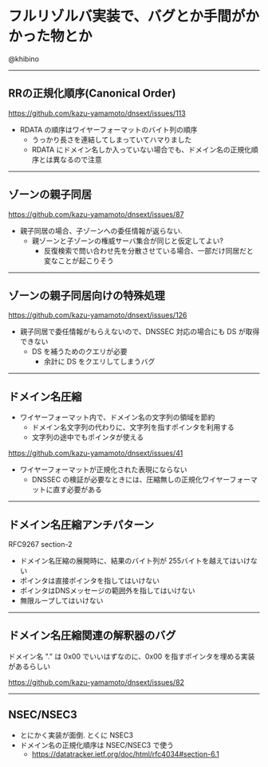 # フルリゾルバ実装で、バグとか手間がかかった物とか

@khibino

----

## RRの正規化順序(Canonical Order)

https://github.com/kazu-yamamoto/dnsext/issues/113

* RDATA の順序はワイヤーフォーマットのバイト列の順序
    * うっかり長さを連結してしまっていてハマりました
    * RDATA にドメイン名しか入っていない場合でも、ドメイン名の正規化順序とは異なるので注意

----

## ゾーンの親子同居

https://github.com/kazu-yamamoto/dnsext/issues/87

* 親子同居の場合、子ゾーンへの委任情報が返らない.
    * 親ゾーンと子ゾーンの権威サーバ集合が同じと仮定してよい?
        * 反復検索で問い合わせ先を分散させている場合、一部だけ同居だと変なことが起こりそう

----

## ゾーンの親子同居向けの特殊処理

https://github.com/kazu-yamamoto/dnsext/issues/126

* 親子同居で委任情報がもらえないので、DNSSEC 対応の場合にも DS が取得できない
    * DS を補うためのクエリが必要
	    * 余計に DS をクエリしてしまうバグ

----

## ドメイン名圧縮

* ワイヤーフォーマット内で、ドメイン名の文字列の領域を節約
    * ドメイン名文字列の代わりに、文字列を指すポインタを利用する
	* 文字列の途中でもポインタが使える

https://github.com/kazu-yamamoto/dnsext/issues/41

* ワイヤーフォーマットが正規化された表現にならない
    * DNSSEC の検証が必要なときには、圧縮無しの正規化ワイヤーフォーマットに直す必要がある

----

## ドメイン名圧縮アンチパターン

RFC9267 section-2

* ドメイン名圧縮の展開時に、結果のバイト列が 255バイトを越えてはいけない
* ポインタは直接ポインタを指してはいけない
* ポインタはDNSメッセージの範囲外を指してはいけない
* 無限ループしてはいけない

----

## ドメイン名圧縮関連の解釈器のバグ

ドメイン名 "." は 0x00 でいいはずなのに、0x00 を指すポインタを埋める実装があるらしい

https://github.com/kazu-yamamoto/dnsext/issues/82

----

## NSEC/NSEC3

* とにかく実装が面倒. とくに NSEC3
* ドメイン名の正規化順序は NSEC/NSEC3 で使う
    * https://datatracker.ietf.org/doc/html/rfc4034#section-6.1
